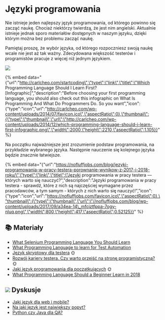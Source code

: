 # Języki programowania

Nie istnieje jeden najlepszy język programowania, od którego powinno się zacząć naukę. Chociaż niektórzy twierdzą, że jest nim angielski. Aktualnie istnieje jednak sporo materiałów dostępnych w naszym języku, dzięki którym można bez problemu zacząć naukę.

Pamiętaj proszę, że wybór języka, od którego rozpoczniesz swoją naukę wcale nie jest aż tak ważny. Zdecydowana większość testerów i programistów pracuje z więcej niż jednym językiem.

![](../.gitbook/assets/which-programming-language-should-i-learn-first-infographic.png)

{% embed data="{\"url\":\"http://carlcheo.com/startcoding\",\"type\":\"link\",\"title\":\"Which Programming Language Should I Learn First? \[Infographic\]\",\"description\":\"Before choosing your first programming language, you should also check out this infographic on What Is Programming And What Do Programmers Do.  So you want\",\"icon\":{\"type\":\"icon\",\"url\":\"http://carlcheo.com/wp-content/uploads/2014/07/favicon.ico\",\"aspectRatio\":0},\"thumbnail\":{\"type\":\"thumbnail\",\"url\":\"http://carlcheo.com/wp-content/uploads/2014/12/which-programming-language-should-i-learn-first-infographic.png\",\"width\":2000,\"height\":2210,\"aspectRatio\":1.105}}" %}

Na początku najważniejsze jest zrozumienie podstaw programowania, na przykładzie wybranego języka. Następnie nauczenie się kolejnego języka będzie znacznie łatwiejsze.

{% embed data="{\"url\":\"https://nofluffjobs.com/blog/jezyki-programowania-w-pracy-testera-porownanie-wynikow-z-2017-i-2018-roku/\",\"type\":\"link\",\"title\":\"Języki programowania w pracy testera — których warto się nauczyć?\",\"description\":\"Języki programowania w pracy testera - sprawdź, które z nich są najczęściej wymagane przez pracodawców, a tym samym - których z nich warto się nauczyć!\",\"icon\":{\"type\":\"icon\",\"url\":\"https://nofluffjobs.com/favicon.ico\",\"aspectRatio\":0},\"thumbnail\":{\"type\":\"thumbnail\",\"url\":\"//nofluffjobs.com/blog/wp-content/uploads/2017/09/a34ea-14\_mfcjztfppa-7ogy-nluq.png\",\"width\":800,\"height\":417,\"aspectRatio\":0.52125}}" %}

## 📚 Materiały

* [What Selenium Programming Language You Should Learn](https://www.joecolantonio.com/2015/05/31/selenium-what-programming-language-you-should-learn-to-get-into-test-automation/) 
* [What Programming Language to learn for Test Automation](https://www.froglogic.com/blog/what-programming-language-to-learn-for-test-automation/) 
* [Język skryptowy dla testera](http://testerzy.pl/baza-wiedzy/testerzy-testerom-19-jezyk-skryptowy-dla-testera) 🌞
* [Rozwój kariery testera. Czy warto przejść na stronę programistyczną?](http://testerzy.pl/baza-wiedzy/rozwoj-kariery-testera-programowanie) 🌞
* [Jaki język programowania dla początkujących](http://www.qa-courses.com/stranica-posta/2016/10/25/Jaki-jezyk-programowania-jest-dla-poczatkujecych) 🌞
* [What Programming Language Should a Beginner Learn in 2018](https://www.codementor.io/codementorteam/beginner-programming-language-job-salary-community-7s26wmbm6)

## ![](../.gitbook/assets/icons8-facebook-50%20%288%29.png) Dyskusje

* [Jaki język dla web i mobile?](https://www.facebook.com/groups/TestowanieOprogramowania/permalink/1139129899442920/)
* [Na jaki język jest największy popyt?](https://www.facebook.com/groups/TestowanieOprogramowania/permalink/1411316595557581/)
* [Python czy Java dla QA?](https://www.facebook.com/groups/TestowanieOprogramowania/permalink/1704663669556204/)

